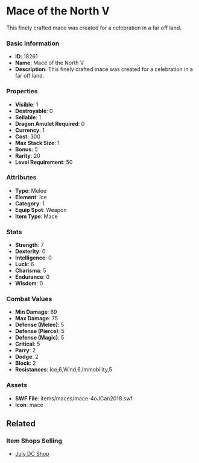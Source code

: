 # Mace of the North V

This finely crafted mace was created for a celebration in a far off land.

### Basic Information

- **ID**: 18261
- **Name**: Mace of the North V
- **Description**: This finely crafted mace was created for a celebration in a far off land.

### Properties

- **Visible**: 1
- **Destroyable**: 0
- **Sellable**: 1
- **Dragon Amulet Required**: 0
- **Currency**: 1
- **Cost**: 300
- **Max Stack Size**: 1
- **Bonus**: 5
- **Rarity**: 20
- **Level Requirement**: 50

### Attributes

- **Type**: Melee
- **Element**: Ice
- **Category**: 1
- **Equip Spot**: Weapon
- **Item Type**: Mace

### Stats

- **Strength**: 7
- **Dexterity**: 0
- **Intelligence**: 0
- **Luck**: 6
- **Charisma**: 5
- **Endurance**: 0
- **Wisdom**: 0

### Combat Values

- **Min Damage**: 69
- **Max Damage**: 75
- **Defense (Melee)**: 5
- **Defense (Pierce)**: 5
- **Defense (Magic)**: 5
- **Critical**: 5
- **Parry**: 2
- **Dodge**: 2
- **Block**: 2
- **Resistances**: Ice,6,Wind,6,Immobility,5

### Assets

- **SWF File**: items/maces/mace-4oJCan2018.swf
- **Icon**: mace

## Related

### Item Shops Selling

- [July DC Shop](../item-shops/599-july-dc-shop.md)

